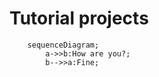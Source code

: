 # Tutorial projects
```mermaid
    sequenceDiagram;
        a->>b:How are you?;
        b-->>a:Fine;
```